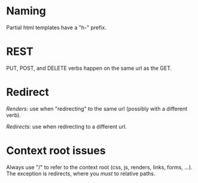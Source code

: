 # Naming

Partial html templates have a "h-" prefix.

# REST

PUT, POST, and DELETE verbs happen on the same url as the GET.

# Redirect

*Renders*: use when "redirecting" to the same url (possibly with a
different verb).

*Redirects*: use when redirecting to a different url.

# Context root issues

Always use "/" to refer to the context root (css, js, renders, links,
forms, ...). The exception is redirects, where you *must* to relative
paths.
